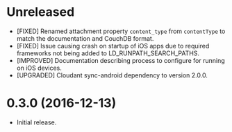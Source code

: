 # Unreleased

- [FIXED] Renamed attachment property `content_type` from `contentType` to match
  the documentation and CouchDB format.
- [FIXED] Issue causing crash on startup of iOS apps due to required frameworks not being added to LD_RUNPATH_SEARCH_PATHS.
- [IMPROVED] Documentation describing process to configure for running on iOS devices.
- [UPGRADED] Cloudant sync-android dependency to version 2.0.0.

# 0.3.0 (2016-12-13)

- Initial release.
